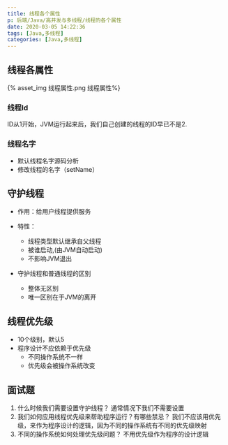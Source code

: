 ```yaml
---
title: 线程各个属性
p: 后端/Java/高并发与多线程/线程的各个属性
date: 2020-03-05 14:22:36
tags: [Java,多线程]
categories: [Java,多线程]
---
```

## 线程各属性

{% asset_img 线程属性.png 线程属性%}

### 线程Id

ID从1开始，JVM运行起来后，我们自己创建的线程的ID早已不是2.

### 线程名字

- 默认线程名字源码分析
- 修改线程的名字（setName）

## 守护线程

- 作用：给用户线程提供服务

- 特性：
  - 线程类型默认继承自父线程
  - 被谁启动,(由JVM自动启动)
  - 不影响JVM退出

- 守护线程和普通线程的区别
  - 整体无区别
  - 唯一区别在于JVM的离开

## 线程优先级

- 10个级别，默认5
- 程序设计不应依赖于优先级
  - 不同操作系统不一样
  - 优先级会被操作系统改变

## 面试题

1. 什么时候我们需要设置守护线程？
    通常情况下我们不需要设置
2. 我们如何应用线程优先级来帮助程序运行？有哪些禁忌？
    我们不应该用优先级，来作为程序设计的逻辑，因为不同的操作系统有不同的优先级映射
3. 不同的操作系统如何处理优先级问题？
    不用优先级作为程序的设计逻辑
